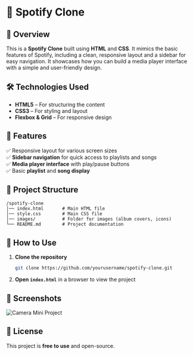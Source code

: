 # 🎵 Spotify Clone  

## 📌 Overview  
This is a **Spotify Clone** built using **HTML** and **CSS**. It mimics the basic features of Spotify, including a clean, responsive layout and a sidebar for easy navigation. It showcases how you can build a media player interface with a simple and user-friendly design.  

## 🛠️ Technologies Used  
- **HTML5** – For structuring the content  
- **CSS3** – For styling and layout  
- **Flexbox & Grid** – For responsive design  

## 🎯 Features  
✅ Responsive layout for various screen sizes  
✅ **Sidebar navigation** for quick access to playlists and songs  
✅ **Media player interface** with play/pause buttons  
✅ Basic **playlist** and **song display**  

## 📂 Project Structure  
```
/spotify-clone
│── index.html       # Main HTML file
│── style.css        # Main CSS file
│── images/          # Folder for images (album covers, icons)
└── README.md        # Project documentation
```  

## 🚀 How to Use  
1. **Clone the repository**  
   ```bash
   git clone https://github.com/yourusername/spotify-clone.git
   ```  
2. **Open `index.html`** in a browser to view the project  

## 📸 Screenshots  
![Camera Mini Project](https://github.com/user-attachments/assets/4ffe4850-a9f2-443d-9125-ec2bf27b4cf4)


## 📝 License  
This project is **free to use** and open-source.  
